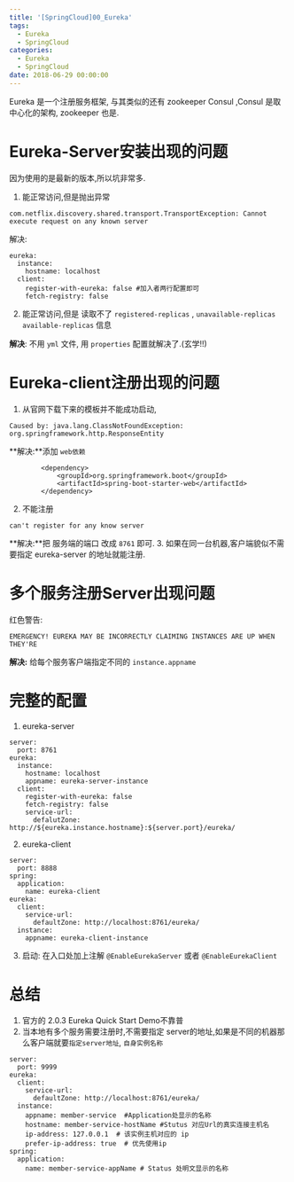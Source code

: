 ```yaml
---
title: '[SpringCloud]00_Eureka'
tags:
  - Eureka
  - SpringCloud
categories:
  - Eureka
  - SpringCloud
date: 2018-06-29 00:00:00
---
```



Eureka 是一个注册服务框架, 与其类似的还有  zookeeper  Consul ,Consul 是取中心化的架构, zookeeper 也是.

# Eureka-Server安装出现的问题

因为使用的是最新的版本,所以坑非常多.

1. 能正常访问,但是抛出异常
```
com.netflix.discovery.shared.transport.TransportException: Cannot execute request on any known server
```

解决: 
```
eureka:
  instance:
    hostname: localhost
  client:
    register-with-eureka: false #加入者两行配置即可
    fetch-registry: false
```
2. 能正常访问,但是 读取不了 `registered-replicas` ,	`unavailable-replicas`	
`available-replicas` 信息

**解决**:  不用 `yml` 文件, 用 `properties` 配置就解决了.(玄学!!)

# Eureka-client注册出现的问题

1. 从官网下载下来的模板并不能成功启动,
```
Caused by: java.lang.ClassNotFoundException: org.springframework.http.ResponseEntity
```
**解决:**添加 `web依赖` 
```
		<dependency>
			<groupId>org.springframework.boot</groupId>
			<artifactId>spring-boot-starter-web</artifactId>
		</dependency>
```
2. 不能注册
```
can't register for any know server
```
**解决:**把 服务端的端口 改成 `8761` 即可.
3. 如果在同一台机器,客户端貌似不需要指定 eureka-server 的地址就能注册.


# 多个服务注册Server出现问题

红色警告:
```
EMERGENCY! EUREKA MAY BE INCORRECTLY CLAIMING INSTANCES ARE UP WHEN THEY'RE
```
**解决:** 给每个服务客户端指定不同的 `instance.appname`

# 完整的配置


1. eureka-server
```
server:
  port: 8761
eureka:
  instance:
    hostname: localhost
    appname: eureka-server-instance
  client:
    register-with-eureka: false
    fetch-registry: false
    service-url:
      defalutZone: http://${eureka.instance.hostname}:${server.port}/eureka/
```
2. eureka-client
```
server:
  port: 8888
spring:
  application:
    name: eureka-client
eureka:
  client:
    service-url:
      defaultZone: http://localhost:8761/eureka/
  instance:
    appname: eureka-client-instance
```
3. 启动: 在入口处加上注解 `@EnableEurekaServer` 或者 `@EnableEurekaClient`

# 总结

1. 官方的 2.0.3 Eureka Quick Start Demo不靠普
2. 当本地有多个服务需要注册时,不需要指定 server的地址,如果是不同的机器那么客户端就要`指定server地址`, `自身实例名称`
```
server:
  port: 9999
eureka:
  client:
    service-url:
      defaultZone: http://localhost:8761/eureka/
  instance:
    appname: member-service  #Application处显示的名称
    hostname: member-service-hostName #Stutus 对应Url的真实连接主机名
    ip-address: 127.0.0.1  # 该实例主机对应的 ip
    prefer-ip-address: true  # 优先使用ip
spring:
  application:
    name: member-service-appName # Status 处明文显示的名称

```